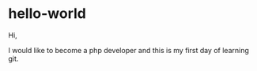 # hello-world

Hi,

I would like to become a php developer and this is my first day of learning git.

